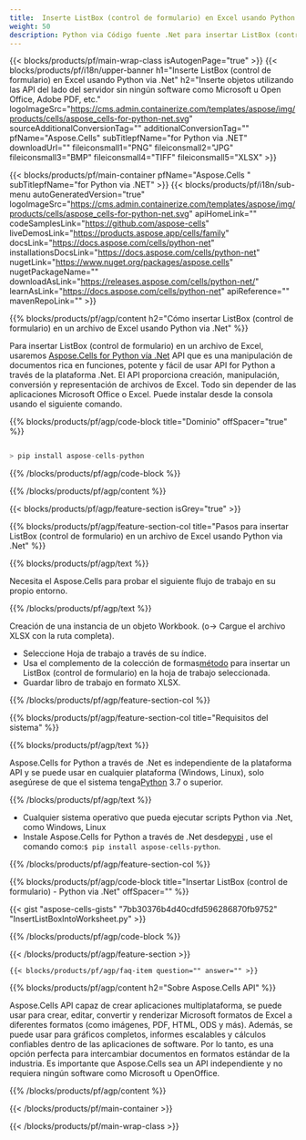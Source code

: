 ```yaml
---
title:  Inserte ListBox (control de formulario) en Excel usando Python via .Net
weight: 50
description: Python via Código fuente .Net para insertar ListBox (control de formulario) en Excel.
---
```

{{< blocks/products/pf/main-wrap-class isAutogenPage="true" >}}
{{< blocks/products/pf/i18n/upper-banner h1="Inserte ListBox (control de formulario) en Excel usando Python via .Net" h2="Inserte objetos utilizando las API del lado del servidor sin ningún software como Microsoft u Open Office, Adobe PDF, etc." logoImageSrc="https://cms.admin.containerize.com/templates/aspose/img/products/cells/aspose_cells-for-python-net.svg" sourceAdditionalConversionTag="" additionalConversionTag="" pfName="Aspose.Cells" subTitlepfName="for Python via .NET" downloadUrl="" fileiconsmall1="PNG" fileiconsmall2="JPG" fileiconsmall3="BMP" fileiconsmall4="TIFF" fileiconsmall5="XLSX" >}}

{{< blocks/products/pf/main-container pfName="Aspose.Cells " subTitlepfName="for Python via .NET" >}}
{{< blocks/products/pf/i18n/sub-menu autoGeneratedVersion="true" logoImageSrc="https://cms.admin.containerize.com/templates/aspose/img/products/cells/aspose_cells-for-python-net.svg" apiHomeLink="" codeSamplesLink="https://github.com/aspose-cells" liveDemosLink="https://products.aspose.app/cells/family" docsLink="https://docs.aspose.com/cells/python-net" installationsDocsLink="https://docs.aspose.com/cells/python-net" nugetLink="https://www.nuget.org/packages/aspose.cells" nugetPackageName="" downloadAsLink="https://releases.aspose.com/cells/python-net/" learnAsLink="https://docs.aspose.com/cells/python-net" apiReference="" mavenRepoLink="" >}}

{{% blocks/products/pf/agp/content h2="Cómo insertar ListBox (control de formulario) en un archivo de Excel usando Python via .Net" %}}

 Para insertar ListBox (control de formulario) en un archivo de Excel, usaremos
 [Aspose.Cells for Python vía .Net](https://pypi.org/project/aspose-cells-python/) 
API que es una manipulación de documentos rica en funciones, potente y fácil de usar API for Python a través de la plataforma .Net. El API proporciona creación, manipulación, conversión y representación de archivos de Excel. Todo sin depender de las aplicaciones Microsoft Office o Excel. Puede instalar desde la consola usando el siguiente comando.

{{% blocks/products/pf/agp/code-block title="Dominio" offSpacer="true" %}}

```cs

> pip install aspose-cells-python

```

{{% /blocks/products/pf/agp/code-block %}}

{{% /blocks/products/pf/agp/content %}}

{{< blocks/products/pf/agp/feature-section isGrey="true" >}}

{{% blocks/products/pf/agp/feature-section-col title="Pasos para insertar ListBox (control de formulario) en un archivo de Excel usando Python via .Net" %}}

{{% blocks/products/pf/agp/text %}}

Necesita el Aspose.Cells para probar el siguiente flujo de trabajo en su propio entorno.

{{% /blocks/products/pf/agp/text %}}

Creación de una instancia de un objeto Workbook. (o-> Cargue el archivo XLSX con la ruta completa).
+ Seleccione Hoja de trabajo a través de su índice.
 + Usa el complemento de la colección de formas[método](https://reference.aspose.com/cells/python-net/aspose.cells.drawing/shapecollection/add_list_box/#int-int-int-int-int-int) para insertar un ListBox (control de formulario) en la hoja de trabajo seleccionada.
+ Guardar libro de trabajo en formato XLSX.

{{% /blocks/products/pf/agp/feature-section-col %}}

{{% blocks/products/pf/agp/feature-section-col title="Requisitos del sistema" %}}

{{% blocks/products/pf/agp/text %}}

 Aspose.Cells for Python a través de .Net es independiente de la plataforma API y se puede usar en cualquier plataforma (Windows, Linux), solo asegúrese de que el sistema tenga[Python](https://www.python.org/downloads/) 3.7 o superior.
 
{{% /blocks/products/pf/agp/text %}}

-  Cualquier sistema operativo que pueda ejecutar scripts Python via .Net, como Windows, Linux
-  Instale Aspose.Cells for Python a través de .Net desde<a href="https://pypi.org/project/aspose-cells-python/">pypi</a> , use el comando como:<code>$ pip install aspose-cells-python</code>.

{{% /blocks/products/pf/agp/feature-section-col %}}

{{% blocks/products/pf/agp/code-block title="Insertar ListBox (control de formulario) - Python via .Net" offSpacer="" %}}

{{< gist "aspose-cells-gists" "7bb30376b4d40cdfd596286870fb9752" "InsertListBoxIntoWorksheet.py" >}}

{{% /blocks/products/pf/agp/code-block %}}

{{< /blocks/products/pf/agp/feature-section >}}

    {{< blocks/products/pf/agp/faq-item question="" answer="" >}}
 

<!-- aboutfile Starts -->

{{% blocks/products/pf/agp/content h2="Sobre Aspose.Cells API" %}}

Aspose.Cells API capaz de crear aplicaciones multiplataforma, se puede usar para crear, editar, convertir y renderizar Microsoft formatos de Excel a diferentes formatos (como imágenes, PDF, HTML, ODS y más). Además, se puede usar para gráficos completos, informes escalables y cálculos confiables dentro de las aplicaciones de software. Por lo tanto, es una opción perfecta para intercambiar documentos en formatos estándar de la industria. Es importante que Aspose.Cells sea un API independiente y no requiera ningún software como Microsoft u OpenOffice.

{{% /blocks/products/pf/agp/content %}}



<!-- aboutfile Ends -->
<!--
{{< blocks/products/pf/agp/other-supported-section title="Other Supported Splitting Formats" subTitle="Using C#, One can also split large file into chunks of many other file formats including." >}}

{{< blocks/products/pf/agp/other-supported-section-item href="https://products.aspose.com/cells/net/splitter/ods/" name="ODS" description="OpenDocument Spreadsheet File" >}}
{{< blocks/products/pf/agp/other-supported-section-item href="https://products.aspose.com/cells/net/splitter/xls/" name="XLS" description="Excel Binary Format" >}}
{{< blocks/products/pf/agp/other-supported-section-item href="https://products.aspose.com/cells/net/splitter/xlsb/" name="XLSB" description="Binary Excel Workbook File" >}}
{{< blocks/products/pf/agp/other-supported-section-item href="https://products.aspose.com/cells/net/splitter/xlsm/" name="XLSM" description="Spreadsheet File" >}}

{{< /blocks/products/pf/agp/other-supported-section >}}

-->

{{< /blocks/products/pf/main-container >}}
    
{{< /blocks/products/pf/main-wrap-class >}}
